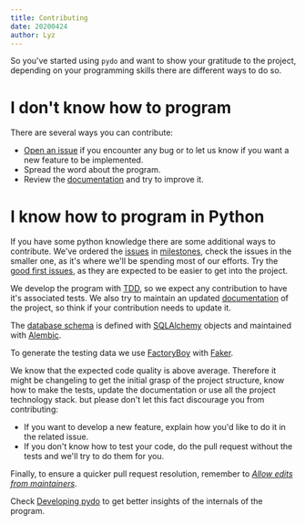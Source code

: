 ```yaml
---
title: Contributing
date: 20200424
author: Lyz
---
```


So you've started using `pydo` and want to show your gratitude to the project,
depending on your programming skills there are different ways to do so.

# I don't know how to program

There are several ways you can contribute:

* [Open an issue](https://github.com/lyz-code/pydo/issues/new) if you encounter
    any bug or to let us know if you want a new feature to be implemented.
* Spread the word about the program.
* Review the [documentation](https://lyz-code.github.io/pydo) and try to improve
    it.

# I know how to program in Python

If you have some python knowledge there are some additional ways to contribute.
We've ordered the [issues](https://github.com/lyz-code/pydo/issues) in
[milestones](https://github.com/lyz-code/pydo/milestones), check the issues in
the smaller one, as it's where we'll be spending most of our efforts. Try the
[good first
issues](https://github.com/lyz-code/pydo/issues?q=is%3Aissue+is%3Aopen+label%3A%22good+first+issue%22),
as they are expected to be easier to get into the project.

We develop the program with
[TDD](https://en.wikipedia.org/wiki/Test-driven_development), so we expect any
contribution to have it's associated tests. We also try to maintain an updated
[documentation](https://lyz-code.github.io/pydo) of the project, so think if
your contribution needs to update it.

The [database schema](database_schema.md) is defined with
[SQLAlchemy](https://lyz-code.github.io/blue-book/coding/python/sqlalchemy/)
objects and maintained with
[Alembic](https://lyz-code.github.io/blue-book/coding/python/alembic/).

To generate the testing data we use
[FactoryBoy](https://lyz-code.github.io/blue-book/coding/python/factoryboy/)
with [Faker](https://lyz-code.github.io/blue-book/coding/python/faker/).

We know that the expected code quality is above average. Therefore it might
be changeling to get the initial grasp of the project structure, know how to make the
tests, update the documentation or use all the project technology stack. but please
don't let this fact discourage you from contributing:

* If you want to develop a new feature, explain how you'd like to do it in the related issue.
* If you don't know how to test your code, do the pull request without the tests
    and we'll try to do them for you.

Finally, to ensure a quicker pull request resolution, remember to *[Allow edits from
maintainers](https://help.github.com/en/github/collaborating-with-issues-and-pull-requests/allowing-changes-to-a-pull-request-branch-created-from-a-fork)*.

Check [Developing pydo](developing/database_schema.md) to get better insights of the
internals of the program.
